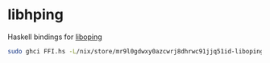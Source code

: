 # libhping

Haskell bindings for [liboping](https://noping.cc/)

```bash
sudo ghci FFI.hs -L/nix/store/mr9l0gdwxy0azcwrj8dhrwc91jjq51id-liboping-1.10.0/lib -loping
```
